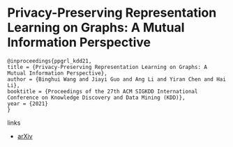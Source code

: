 # Privacy-Preserving Representation Learning on Graphs: A Mutual Information Perspective

```
@inproceedings{ppgrl_kdd21,
title = {Privacy-Preserving Representation Learning on Graphs: A Mutual Information Perspective},
author = {Binghui Wang and Jiayi Guo and Ang Li and Yiran Chen and Hai Li},
booktitle = {Proceedings of the 27th ACM SIGKDD International Conference on Knowledge Discovery and Data Mining (KDD)},
year = {2021}
}
```

links
- [arXiv](https://arxiv.org/abs/2107.01475)
